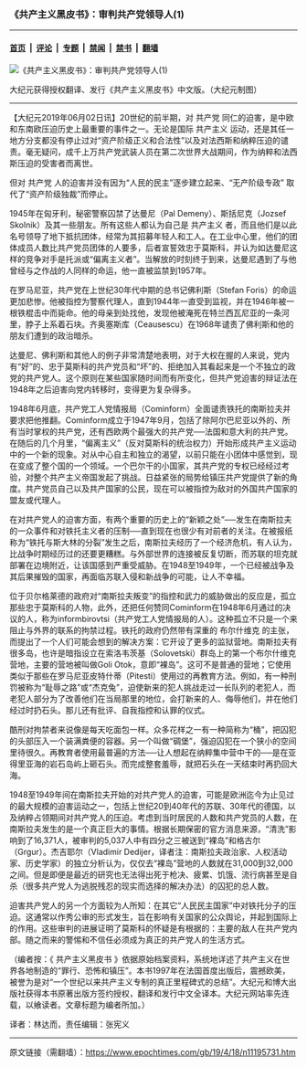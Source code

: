 ### 《共产主义黑皮书》：审判共产党领导人(1)

---

#### [首页](../../../..?n11195731) &nbsp;|&nbsp; [评论](../../../../../epoch-comment?n11195731) &nbsp;|&nbsp; [专题](../../../../../epoch-special?n11195731) &nbsp;|&nbsp; [禁闻](../../../../../epoch-news?n11195731) &nbsp;|&nbsp; [禁书](../../../../../books?n11195731) &nbsp;|&nbsp; [翻墙](https://github.com/gfw-breaker/nogfw/blob/master/README.md?n11195731)


<div><img alt="《共产主义黑皮书》：审判共产党领导人(1)" class="attachment-djy_600_400 size-djy_600_400 wp-post-image" src="https://i.epochtimes.com/assets/uploads/2017/12/dcbb5ad1ea37934a168afd29d68d142e-600x400.jpg"/>
<div class="caption">
 <p>
  大纪元获得授权翻译、发行《共产主义黑皮书》中文版。（大纪元制图）
 </p>
</div></div><hr/><div class="post_content" id="artbody" itemprop="articleBody">
 <!-- article content begin -->
 <p>
  【大纪元2019年06月02日讯】20世纪的前半期，对
  <ok href="https://www.epochtimes.com/gb/tag/%E5%85%B1%E4%BA%A7%E5%85%9A.html">
   共产党
  </ok>
  同仁的迫害，是中欧和东南欧压迫历史上最重要的事件之一。无论是国际
  <ok href="https://www.epochtimes.com/gb/tag/%E5%85%B1%E4%BA%A7%E4%B8%BB%E4%B9%89.html">
   共产主义
  </ok>
  运动，还是其任一地方分支都没有停止过对“资产阶级正义和合法性”以及对法西斯和纳粹压迫的谴责。毫无疑问，成千上万共产党武装人员在第二次世界大战期间，作为纳粹和法西斯压迫的受害者而离世。
 </p>
 <p>
  但对
  <ok href="https://www.epochtimes.com/gb/tag/%E5%85%B1%E4%BA%A7%E5%85%9A.html">
   共产党
  </ok>
  人的迫害并没有因为“人民的民主”逐步建立起来、“无产阶级专政” 取代了“资产阶级独裁”而停止。
 </p>
 <p>
  1945年在匈牙利，秘密警察囚禁了达曼尼（Pal Demeny）、斯括尼克（Jozsef Skolnik）及其一些朋友。所有这些人都认为自己是
  <ok href="https://www.epochtimes.com/gb/tag/%E5%85%B1%E4%BA%A7%E4%B8%BB%E4%B9%89.html">
   共产主义
  </ok>
  者，而且他们是以此名号领导了地下抵抗团体，经常为其招募年轻人和工人。在工业中心里，他们的团体成员人数比共产党员团体的人要多，后者宣誓效忠于莫斯科，并认为如达曼尼这样的竞争对手是托派或“偏离主义者”。当解放的时刻终于到来，达曼尼遇到了与他曾经与之作战的人同样的命运，他一直被监禁到1957年。
 </p>
 <p>
  在罗马尼亚，共产党在上世纪30年代中期的总书记佛利斯（Stefan Foris）的命运更加悲惨。他被指控为警察代理人，直到1944年一直受到监视，并在1946年被一根铁棍击中而毙命。他的母亲到处找他，发现他被淹死在特兰西瓦尼亚的一条河里，脖子上系着石块。齐奥塞斯库（Ceausescu）在1968年谴责了佛利斯和他的朋友们遭到的政治暗杀。
 </p>
 <p>
  达曼尼、佛利斯和其他人的例子非常清楚地表明，对于大权在握的人来说，党内有“好”的、忠于莫斯科的共产党员和“坏”的、拒绝加入其看起来是一个不独立的政党的共产党人。这个原则在某些国家随时间而有所变化，但共产党迫害的辩证法在1948年之后迫害向党内转移时，变得更为复杂得多。
 </p>
 <p>
  1948年6月底，共产党工人党情报局（Cominform）全面谴责铁托的南斯拉夫并要求把他推翻。Cominform成立于1947年9月，包括了除阿尔巴尼亚以外的、所有当时掌权的共产党，还有西欧两个最强大的共产党──法国和意大利的共产党。在随后的几个月里，“偏离主义”（反对莫斯科的统治权力）开始形成共产主义运动中的一个新的现象。对从中心自主和独立的渴望，以前只能在小团体中感觉到，现在变成了整个国的一个领域。一个巴尔干的小国家，其共产党的专权已经经过考验，对整个共产主义帝国发起了挑战。日益紧张的局势给镇压共产党提供了新的角度。共产党员自己以及共产国家的公民，现在可以被指控为敌对的外国共产国家的盟友或代理人。
 </p>
 <p>
  在对共产党人的迫害方面，有两个重要的历史上的“新颖之处”──发生在南斯拉夫的一众事件和对铁托主义者的压制──直到现在也很少有对前者的关注。在被报纸称为“铁托与斯大林的分裂”发生之后，南斯拉夫经历了一个经济危机，有人认为，比战争时期经历过的还要更糟糕。与外部世界的连接被反复切断，而苏联的坦克就部署在边境附近，让该国感到严重受威胁。在1948至1949年，一个已经被战争及其后果摧毁的国家，再面临苏联入侵和新战争的可能，让人不幸福。
 </p>
 <p>
  位于贝尔格莱德的政府对“南斯拉夫叛变”的指控和武力的威胁做出的反应是，孤立那些忠于莫斯科的人物，此外，还把任何赞同Cominform在1948年6月通过的决议的人，称为informbirovtsi（共产党工人党情报局的人）。这种孤立不只是一个来阻止与外界的联系的拘禁过程。铁托的政府仍然带有深重的
  <ok href="https://www.epochtimes.com/gb/tag/%E5%B8%83%E5%B0%94%E4%BB%80%E7%BB%B4%E5%85%8B.html">
   布尔什维克
  </ok>
  的主张，而提出了一个人们可能会想到的解决方案：它开设了更多的监狱营地。南斯拉夫有很多岛，也许是暗指设立在索洛韦茨基（Solovetski）群岛上的第一个布尔什维克营地，主要的营地被叫做Goli Otok，意即“裸岛”。这可不是普通的营地；它使用类似于那些在罗马尼亚皮特什蒂（Pitesti）使用过的再教育方法。例如，有一种刑罚被称为“耻辱之路”或“杰克兔”，迫使新来的犯人挑战走过一长队列的老犯人，而老犯人部分为了改善他们在当局那里的地位，会打新来的人、侮辱他们，并在他们经过时扔石头。那儿还有批评、自我指控和认罪的仪式。
 </p>
 <p>
  酷刑对拘禁者来说像是每天吃面包一样。众多花样之一有一种简称为“桶”，把囚犯的头部压入一个装满粪便的容器。另一个叫做“碉堡”，强迫囚犯在一个狭小的空间里待很久。再教育者使用最普遍的方法──让人想起在纳粹集中营中干的──是在亚得里亚海的岩石岛屿上砸石头。而完成整套羞辱，就把石头在一天结束时再扔回大海。
 </p>
 <p>
  1948至1949年间在南斯拉夫开始的对共产党人的迫害，可能是欧洲迄今为止见过的最大规模的迫害运动之一，包括上世纪20到40年代的苏联、30年代的德国，以及纳粹占领期间对共产党人的压迫。考虑到当时居民的人数和共产党员的人数，在南斯拉夫发生的是一个真正巨大的事情。根据长期保密的官方消息来源，“清洗”影响到了16,371人，被审判的5,037人中有四分之三被送到“裸岛”和格古尔（Grgur）。杰吉耶尔（Vladimir Dedijer，译者注：南斯拉夫政治家、人权活动家、历史学家）的独立分析认为，仅仅去“裸岛”营地的人数就在31,000到32,000之间。但是即便是最近的研究也无法得出死于枪决、疲累、饥饿、流行病甚至是自杀（很多共产党人为逃脱残忍的现实而选择的解决办法）的囚犯的总人数。
 </p>
 <p>
  迫害共产党人的另一个方面较为人所知：在其它“人民民主国家”中对铁托分子的压迫。这通常以作秀公审的形式发生，旨在影响有关国家的公众舆论，并起到国际上的作用。这些审判的进展证明了莫斯科的怀疑是有根据的：主要的敌人在共产党内部。随之而来的警惕和不信任必须成为真正的共产党人的生活方式。
 </p>
 <p>
  （编者按：《
  <ok href="https://www.epochtimes.com/gb/tag/%E5%85%B1%E4%BA%A7%E4%B8%BB%E4%B9%89%E9%BB%91%E7%9A%AE%E4%B9%A6.html">
   共产主义黑皮书
  </ok>
  》依据原始档案资料，系统地详述了共产主义在世界各地制造的“罪行、恐怖和镇压”。本书1997年在法国首度出版后，震撼欧美，被誉为是对“一个世纪以来共产主义专制的真正里程碑式的总结”。大纪元和博大出版社获得本书原著出版方签约授权，翻译和发行中文全译本。大纪元网站率先连载，以飨读者。文章标题为编者所加。）
 </p>
 <p>
  译者：林达而，责任编辑：张宪义
 </p>
 <!-- article content end -->
 <div id="below_article_ad">
 </div>
</div>


---

原文链接（需翻墙）：https://www.epochtimes.com/gb/19/4/18/n11195731.htm
